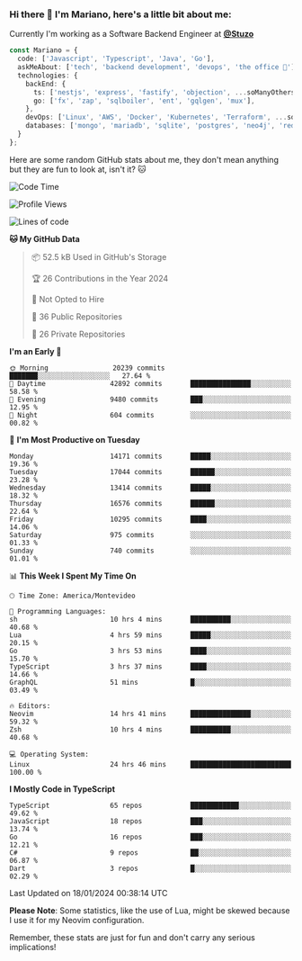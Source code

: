 ### Hi there 👋 I'm Mariano, here's a little bit about me:

Currently I'm working as a Software Backend Engineer at [**@Stuzo**](https://www.stuzo.com/)

```ts
const Mariano = {
  code: ['Javascript', 'Typescript', 'Java', 'Go'],
  askMeAbout: ['tech', 'backend development', 'devops', 'the office 💼'],
  technologies: {
    backEnd: {
      ts: ['nestjs', 'express', 'fastify', 'objection', ...soManyOthersFrameworks],
      go: ['fx', 'zap', 'sqlboiler', 'ent', 'gqlgen', 'mux'],
    },
    devOps: ['Linux', 'AWS', 'Docker', 'Kubernetes', 'Terraform', ...soManyOthersTools],
    databases: ['mongo', 'mariadb', 'sqlite', 'postgres', 'neo4j', 'redis', ...],
  }
};
```

Here are some random GitHub stats about me, they don't mean anything but they are fun to look at, isn't it? 🐱

<!--START_SECTION:waka-->
![Code Time](http://img.shields.io/badge/Code%20Time-1%2C511%20hrs%205%20mins-blue)

![Profile Views](http://img.shields.io/badge/Profile%20Views-0-blue)

![Lines of code](https://img.shields.io/badge/From%20Hello%20World%20I%27ve%20Written-14.1%20million%20lines%20of%20code-blue)

**🐱 My GitHub Data** 

> 📦 52.5 kB Used in GitHub's Storage 
 > 
> 🏆 26 Contributions in the Year 2024
 > 
> 🚫 Not Opted to Hire
 > 
> 📜 36 Public Repositories 
 > 
> 🔑 26 Private Repositories 
 > 
**I'm an Early 🐤** 

```text
🌞 Morning                20239 commits       ███████░░░░░░░░░░░░░░░░░░   27.64 % 
🌆 Daytime                42892 commits       ███████████████░░░░░░░░░░   58.58 % 
🌃 Evening                9480 commits        ███░░░░░░░░░░░░░░░░░░░░░░   12.95 % 
🌙 Night                  604 commits         ░░░░░░░░░░░░░░░░░░░░░░░░░   00.82 % 
```
📅 **I'm Most Productive on Tuesday** 

```text
Monday                   14171 commits       █████░░░░░░░░░░░░░░░░░░░░   19.36 % 
Tuesday                  17044 commits       ██████░░░░░░░░░░░░░░░░░░░   23.28 % 
Wednesday                13414 commits       █████░░░░░░░░░░░░░░░░░░░░   18.32 % 
Thursday                 16576 commits       ██████░░░░░░░░░░░░░░░░░░░   22.64 % 
Friday                   10295 commits       ████░░░░░░░░░░░░░░░░░░░░░   14.06 % 
Saturday                 975 commits         ░░░░░░░░░░░░░░░░░░░░░░░░░   01.33 % 
Sunday                   740 commits         ░░░░░░░░░░░░░░░░░░░░░░░░░   01.01 % 
```


📊 **This Week I Spent My Time On** 

```text
🕑︎ Time Zone: America/Montevideo

💬 Programming Languages: 
sh                       10 hrs 4 mins       ██████████░░░░░░░░░░░░░░░   40.68 % 
Lua                      4 hrs 59 mins       █████░░░░░░░░░░░░░░░░░░░░   20.15 % 
Go                       3 hrs 53 mins       ████░░░░░░░░░░░░░░░░░░░░░   15.70 % 
TypeScript               3 hrs 37 mins       ████░░░░░░░░░░░░░░░░░░░░░   14.66 % 
GraphQL                  51 mins             █░░░░░░░░░░░░░░░░░░░░░░░░   03.49 % 

🔥 Editors: 
Neovim                   14 hrs 41 mins      ███████████████░░░░░░░░░░   59.32 % 
Zsh                      10 hrs 4 mins       ██████████░░░░░░░░░░░░░░░   40.68 % 

💻 Operating System: 
Linux                    24 hrs 46 mins      █████████████████████████   100.00 % 
```

**I Mostly Code in TypeScript** 

```text
TypeScript               65 repos            ████████████░░░░░░░░░░░░░   49.62 % 
JavaScript               18 repos            ███░░░░░░░░░░░░░░░░░░░░░░   13.74 % 
Go                       16 repos            ███░░░░░░░░░░░░░░░░░░░░░░   12.21 % 
C#                       9 repos             ██░░░░░░░░░░░░░░░░░░░░░░░   06.87 % 
Dart                     3 repos             █░░░░░░░░░░░░░░░░░░░░░░░░   02.29 % 
```




 Last Updated on 18/01/2024 00:38:14 UTC
<!--END_SECTION:waka-->

**Please Note**: Some statistics, like the use of Lua, might be skewed because I use it for my Neovim configuration.

Remember, these stats are just for fun and don't carry any serious implications!
